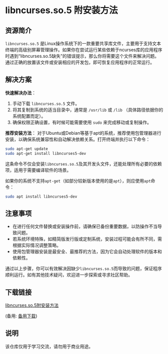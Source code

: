 # libncurses.so.5 附安装方法

## 资源简介

`libncurses.so.5` 是Linux操作系统下的一款重要共享库文件，主要用于支持文本终端的高级别屏幕管理操作。如果你在尝试运行某些依赖于ncurses库的应用程序时遇到“libncurses.so.5缺失”的错误提示，那么你将需要这个文件来解决问题。通过正确的放置该文件或安装相应的开发包，即可恢复应用程序的正常运行。

## 解决方案

**快速解决办法**：
1. 手动下载 `libncurses.so.5` 文件。
2. 将其复制到系统的适当目录中，通常是 `/usr/lib` 或 `/lib` （具体路径依据你的系统配置而定）。
3. 确保权限正确设置，有时候可能需要使用 `sudo` 来完成移动或复制操作。

**推荐安装方法**：
对于Ubuntu或Debian等基于apt的系统，推荐使用包管理器进行安装，以确保系统兼容性和自动解决依赖关系。打开终端并执行以下命令：

```bash
sudo apt-get update
sudo apt-get install libncurses5-dev
```

这条命令不仅会安装`libncurses.so.5`及其开发头文件，还能处理所有必要的依赖项，适用于需要编译软件的场景。

如果你的系统不支持`apt-get`（如部分较新版本使用的是`apt`），则应使用`apt`命令：

```bash
sudo apt install libncurses5-dev
```

## 注意事项
- 在进行任何文件替换或安装操作前，请确保已备份重要数据，以防操作不当导致问题。
- 若系统环境特殊，如精简版发行版或定制系统，安装过程可能会有所不同，需根据实际情况调整策略。
- 使用包管理器安装是最安全、最推荐的方法，因为它会自动处理软件的版本和依赖性。

通过以上步骤，你可以有效解决因缺少`libncurses.so.5`而导致的问题，保证程序顺利运行。如有其他技术疑问，欢迎进一步探索或寻求社区帮助。

## 下载链接
[libncurses.so.5附安装方法](https://pan.quark.cn/s/b2d0dbbd7539) 

(备用: [备用下载](https://pan.baidu.com/s/1WW95WlYPO80gtnpFhqUj-w?pwd=1234))

## 说明

该仓库仅用于学习交流，请勿用于商业用途。
